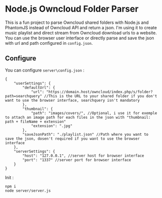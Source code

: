 # Node.js Owncloud Folder Parser
This is a fun project to parse Owncloud shared folders with Node.js and PhantomJS instead of Owncloud API and return a json. I'm using it to create music playlist and direct stream from Owncloud download urls to a website. You can use the browser user interface or directly parse and save the json with url and path configured in `config.json`.

## Configure
You can configure `server\config.json` :

    {
        "userSettings": {
            "defaultUrl": {
                "url": "https://domain.host/owncloud/index.php/s/folder?path=searchquery" //This is the URL to your shared folder if you don't want to use the browser interface, searchquery isn't mandatory
            },
            "thumbnail": {
                "path": "images/covers/", //Optional, i use it for exemple to attach an image path for each files in the json with "thumbnail: path + fileName + extension"
                "extension": ".jpg"
            },
            "saveJsonPath": "./playlist.json" //Path where you want to save the json, dosen't required if you want to use the browser interface
        },
        "serverSettings": {
            "host": "127.0.0.1", //server host for browser interface
            "port": "1337" //server port for browser interface
        }
    }

Init :

    npm i
    node server/server.js
    

